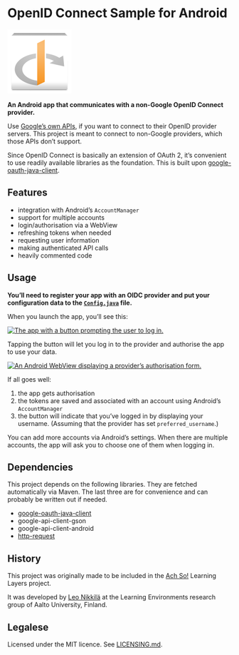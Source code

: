 
OpenID Connect Sample for Android
=================================

![The app icon with the OpenID logo.](app/src/main/res/drawable-xxhdpi/ic_launcher.png)

**An Android app that communicates with a non-Google OpenID Connect provider.**

Use [Google’s own APIs][1], if you want to connect to their OpenID provider servers. This
project is meant to connect to non-Google providers, which those APIs don’t support.

Since OpenID Connect is basically an extension of OAuth 2, it’s convenient to use readily
available libraries as the foundation. This is built upon [google-oauth-java-client][2].

Features
--------

- integration with Android’s `AccountManager`
- support for multiple accounts
- login/authorisation via a WebView
- refreshing tokens when needed
- requesting user information
- making authenticated API calls
- heavily commented code

Usage
-----

**You’ll need to register your app with an OIDC provider and put your configuration data to the
[`Config.java`][3] file.**

When you launch the app, you’ll see this:

[![The app with a button prompting the user to log in.](https://i.imgur.com/sz4ArDU.png)](https://i.imgur.com/TTo5AkD.png)

Tapping the button will let you log in to the provider and authorise the app to use your data.

[![An Android WebView displaying a provider’s authorisation form.](https://i.imgur.com/2JNiHGK.png)](https://i.imgur.com/F2GkOQL.png)

If all goes well:

1. the app gets authorisation
2. the tokens are saved and associated with an account using Android’s `AccountManager`
3. the button will indicate that you’ve logged in by displaying your username. (Assuming that the
   provider has set `preferred_username`.)

You can add more accounts via Android’s settings. When there are multiple accounts, the app will
ask you to choose one of them when logging in.

Dependencies
------------

This project depends on the following libraries. They are fetched automatically via Maven. The last
three are for convenience and can probably be written out if needed.

- [google-oauth-java-client][2]
- google-api-client-gson
- google-api-client-android
- [http-request][4]

History
-------

This project was originally made to be included in the [Ach So!][5] Learning Layers project.

It was developed by [Leo Nikkilä][6] at the Learning Environments research group of Aalto
University, Finland.

Legalese
--------

Licensed under the MIT licence. See [LICENSING.md][7].


[1]: https://developers.google.com/accounts/docs/OAuth2Login
[2]: https://code.google.com/p/google-oauth-java-client/
[3]: /app/src/main/java/com/lnikkila/oidcsample/Config.java
[4]: https://github.com/kevinsawicki/http-request
[5]: https://github.com/learning-layers/AchSo
[6]: https://github.com/lnikkila
[7]: LICENSING.md
